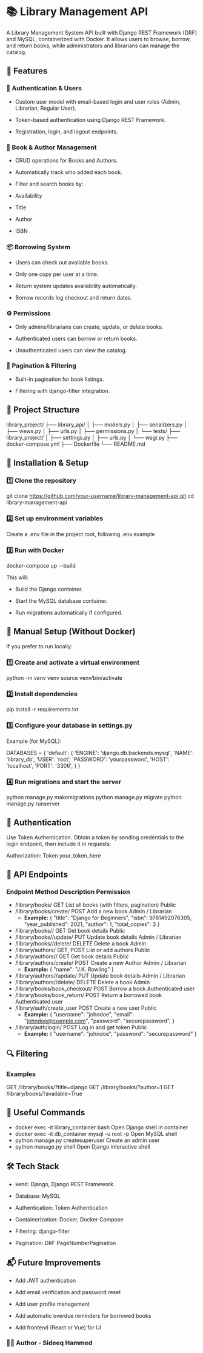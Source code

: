 # 📚 Library Management API

A Library Management System API built with Django REST Framework (DRF) and MySQL, containerized with Docker.
It allows users to browse, borrow, and return books, while administrators and librarians can manage the catalog.

## 🚀 Features
### 🔐 Authentication & Users

- Custom user model with email-based login and user roles (Admin, Librarian, Regular User).

- Token-based authentication using Django REST Framework.

- Registration, login, and logout endpoints.

### 📘 Book & Author Management

- CRUD operations for Books and Authors.

- Automatically track who added each book.

- Filter and search books by:

- Availability

- Title

- Author

- ISBN

### 📦 Borrowing System

- Users can check out available books.

- Only one copy per user at a time.

- Return system updates availability automatically.

- Borrow records log checkout and return dates.

### ⚙️ Permissions

- Only admins/librarians can create, update, or delete books.

- Authenticated users can borrow or return books.

- Unauthenticated users can view the catalog.

### 📄 Pagination & Filtering

- Built-in pagination for book listings.

- Filtering with django-filter integration.

## 🧱 Project Structure
library_project/
├── library_api/
│   ├── models.py
│   ├── serializers.py
│   ├── views.py
│   ├── urls.py
│   ├── permissions.py
│   └── tests/
├── library_project/
│   ├── settings.py
│   ├── urls.py
│   └── wsgi.py
├── docker-compose.yml
├── Dockerfile
└── README.md

## 🐳 Installation & Setup
### 1️⃣ Clone the repository
git clone https://github.com/your-username/library-management-api.git
cd library-management-api

### 2️⃣ Set up environment variables

Create a .env file in the project root, following .env.example

### 3️⃣ Run with Docker
docker-compose up --build


This will:

- Build the Django container.

- Start the MySQL database container.

- Run migrations automatically if configured.

## 🧰 Manual Setup (Without Docker)

If you prefer to run locally:

### 1️⃣ Create and activate a virtual environment
python -m venv venv
source venv/bin/activate

### 2️⃣ Install dependencies
pip install -r requirements.txt

### 3️⃣ Configure your database in settings.py

Example (for MySQL):

DATABASES = {
    'default': {
        'ENGINE': 'django.db.backends.mysql',
        'NAME': 'library_db',
        'USER': 'root',
        'PASSWORD': 'yourpassword',
        'HOST': 'localhost',
        'PORT': '3306',
    }
}

### 4️⃣ Run migrations and start the server
python manage.py makemigrations
python manage.py migrate
python manage.py runserver

## 🔑 Authentication

Use Token Authentication.
Obtain a token by sending credentials to the login endpoint, then include it in requests:

Authorization: Token your_token_here

## 🧩 API Endpoints

### Endpoint	Method	Description	Permission
- /library/books/	GET	List all books (with filters, pagination)	Public
- /library/books/create/	POST	Add a new book	Admin / Librarian
    - **Example:**
{
  "title": "Django for Beginners",
  "isbn": 9781492076305,
  "year_published": 2021,
  "author": 1,
  "total_copies": 3
}
- /library/books/<id>/	GET	Get book details	Public
- /library/books/<id>/update/	PUT	Update book details	Admin / Librarian
- /library/books/<id>/delete/	DELETE	Delete a book	Admin 
- /library/authors/	GET, POST	List or add authors	Public
- /library/authors/<id>/	GET	Get book details	Public
- /library/authors/create/	POST	Create a new Author	Admin / Librarian
    - **Example:**
{
  "name": "J.K. Rowling"
}
- /library/authors/<id>/update/	PUT	Update book details	Admin / Librarian
- /library/authors/<id>/delete/	DELETE	Delete a book	Admin
- /library/books/book_checkout/	POST	Borrow a book	Authenticated user
- /library/books/book_return/	POST	Return a borrowed book	Authenticated user
- /library/auth/create_user	POST	Create a new user	Public
    - **Example:** 
{
  "username": "johndoe",
  "email": "johndoe@example.com",
  "password": "securepassword",
}
- /library/auth/login/	POST	Log in and get token	Public
    - **Example:**
{
  "username": "johndoe",
  "password": "securepassword"
}

## 🔍 Filtering
### Examples
GET /library/books/?title=django
GET /library/books/?author=1
GET /library/books/?available=True

<!-- 🧠 Models Overview
User

username

email

role (Admin, Librarian, Member)

date_joined

is_active

Author

name

(optionally linked to User)

Book

title

author

isbn

total_copies

available_copies

year_published

added_by (auto set to current user)

BorrowRecord

user

book

checkout_date

return_date

🧪 Running Tests

If you’ve written tests, run them inside Docker or locally:

docker exec -it library_container python manage.py test


or

python manage.py test -->

## 🧩 Useful Commands

- docker exec -it library_container bash	Open Django shell in container
- docker exec -it db_container mysql -u root -p	Open MySQL shell
- python manage.py createsuperuser	Create an admin user
- python manage.py shell	Open Django interactive shell

## 🛠️ Tech Stack

- kend: Django, Django REST Framework

- Database: MySQL

- Authentication: Token Authentication

- Containerization: Docker, Docker Compose

- Filtering: django-filter

- Pagination: DRF PageNumberPagination

## 📬 Future Improvements

- Add JWT authentication

- Add email verification and password reset

- Add user profile management

- Add automatic overdue reminders for borrowed books

- Add frontend (React or Vue) for UI

### 👨‍💻 Author - Sideeq Hammed